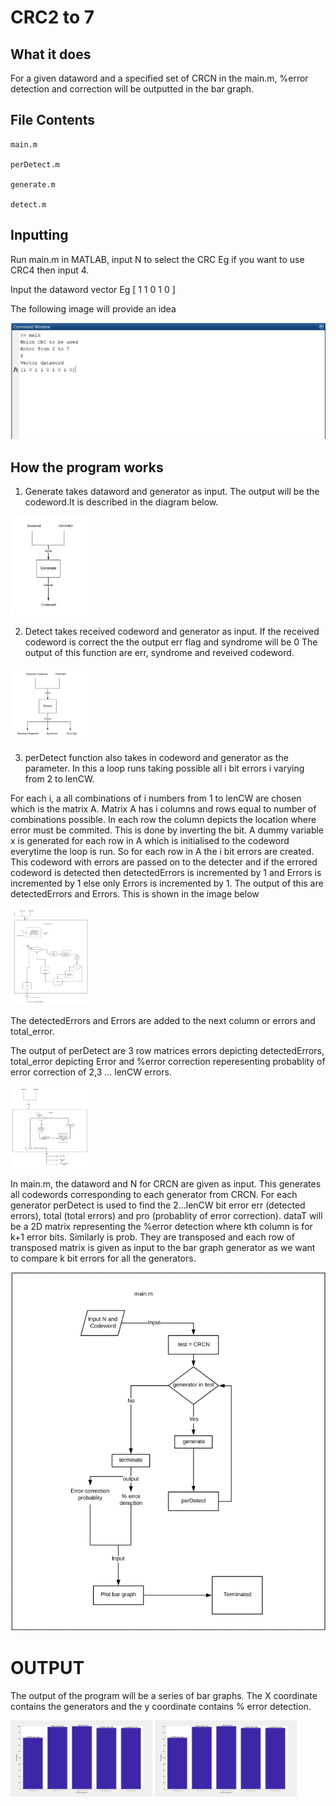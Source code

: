 # CRC2 to 7 

What it does
---

For a given dataword and a specified set of CRCN in the main.m, %error detection and correction will be outputted in the bar graph.

File Contents
---

```
main.m

perDetect.m

generate.m

detect.m
```

Inputting
---
Run main.m in MATLAB, input N to select the CRC Eg if you want to use CRC4 then input 4. 

Input the dataword vector Eg [ 1 1 0 1 0 ]

The following image will provide an idea

<img src="images/input.PNG">

How the program works
---

1. Generate takes dataword and generator as input. The output will be the codeword.It is described in the diagram below.

<img src="images/generate.png" width="25%">

2. Detect takes received codeword and generator as input. If the received codeword is correct the the output err flag and syndrome will be 0 The output of this function are err, syndrome and reveived codeword.

<img src="images/detect.png" width="25%">

3. perDetect function also takes in codeword and generator as the parameter. In this a loop runs taking possible all i bit errors i varying from 2 to lenCW. 

For each i, a all combinations of i numbers from 1 to lenCW are chosen which is the matrix A. 
Matrix A has i columns and rows equal to number of combinations possible. In each row the column depicts the location where error must be commited. This is done by inverting the bit. A dummy variable x is generated for each row in A which is initialised to the codeword everytime the loop is run.
So for each row in A the i bit errors are created. This codeword with errors are passed on to the detecter and if the errored codeword is detected then detectedErrors is incremented by 1 and Errors is incremented by 1 else only Errors is incremented by 1. The output of this are detectedErrors and Errors. This is shown in the image below

<img src="images/generate_errors.png" width="25%">

The detectedErrors and Errors are added to the next column or errors and total_error.

The output of perDetect are 3 row matrices errors depicting detectedErrors, total_error depicting Error and %error correction reperesenting probablity of error correction of 2,3 ... lenCW errors.

<img src="images/perDetect.png" width="25%">

In main.m, the dataword and N for CRCN are given as input. This generates all codewords corresponding to each generator from CRCN.
For each generator perDetect is used to find the 2...lenCW bit error err (detected errors), total (total errors) and pro (probablity of error correction). dataT will be a 2D matrix representing the %error detection where kth column is for k+1 error bits. Similarly is prob. They are transposed and each row of transposed matrix is given as input to the bar graph generator as we want to compare k bit errors for all the generators.

<img src="images/MAIN_1.PNG">

OUTPUT
===

The output of the program will be a series of bar graphs. The X coordinate contains the generators and the y coordinate contains % error detection.

<img src="images/graph1.PNG" width="45%">

<img src="images/graph1.PNG" width="45%">
